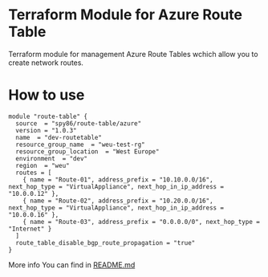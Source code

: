 # Terraform Module for Azure Route Table

Terraform module for management Azure Route Tables wchich allow you to create network routes.

# How to use
```
module "route-table" {
  source  = "spy86/route-table/azure"
  version = "1.0.3"
  name  = "dev-routetable"
  resource_group_name  = "weu-test-rg"
  resource_group_location  = "West Europe"
  environment  = "dev"
  region  = "weu"
  routes = [
    { name = "Route-01", address_prefix = "10.10.0.0/16", next_hop_type = "VirtualAppliance", next_hop_in_ip_address = "10.0.0.12" },
    { name = "Route-02", address_prefix = "10.20.0.0/16", next_hop_type = "VirtualAppliance", next_hop_in_ip_address = "10.0.0.16" },
    { name = "Route-03", address_prefix = "0.0.0.0/0", next_hop_type = "Internet" }
  ] 
  route_table_disable_bgp_route_propagation = "true"
}
```

More info You can find in [README.md](https://github.com/spy86/terraform-azure-route-table/blob/main/README.md)